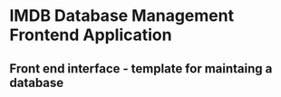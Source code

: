 # IMDB Database Management Frontend Application 

## Front end interface - template for maintaing a database


